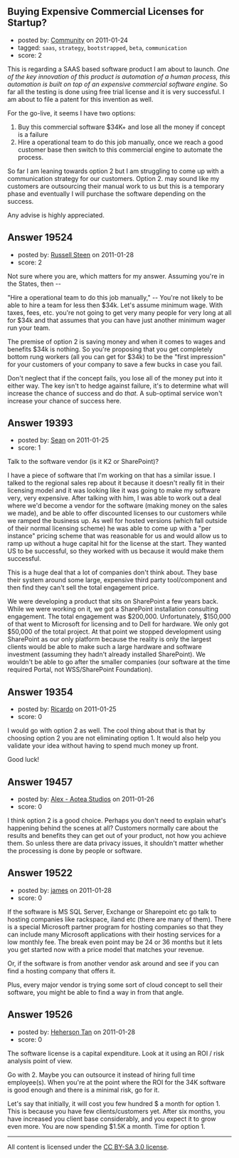 ## Buying Expensive Commercial Licenses for Startup?

- posted by: [Community](https://stackexchange.com/users/-1/-1-community) on 2011-01-24
- tagged: `saas`, `strategy`, `bootstrapped`, `beta`, `communication`
- score: 2

This is regarding a SAAS based software product I am about to launch. *One of the key innovation of this product is automation of a human process, this automation is built on top of an expensive commercial software engine.* So far all the testing is done using free trial license and it is very successful. I am about to file a patent for this invention as well.

For the go-live, it seems I have two options:

1. Buy this commercial software $34K+ and lose all the money if concept is a failure
2. Hire a operational team to do this job manually, once we reach a good customer base then switch to this commercial engine to automate the process. 

So far I am leaning towards option 2 but I am struggling to come up with a communication strategy for our customers. Option 2. may sound like my customers are outsourcing their manual work to us but this is a temporary phase and eventually I will purchase the software depending on the success. 

Any advise is highly appreciated.


## Answer 19524

- posted by: [Russell Steen](https://stackexchange.com/users/-1/6826-russell-steen) on 2011-01-28
- score: 2

Not sure where you are, which matters for my answer.  Assuming you're in the States, then --

"Hire a operational team to do this job manually," -- You're not likely to be able to hire a team for less then $34k.  Let's assume minimum wage.  With taxes, fees, etc. you're not going to get very many people for very long at all for $34k and that assumes that you can have just another minimum wager run your team.

The premise of option 2 is saving money and when it comes to wages and benefits $34k is nothing.  So you're proposing that you get completely bottom rung workers (all you can get for $34k) to be the "first impression" for your customers of your company to save a few bucks in case you fail.  

Don't neglect that if the concept fails, you lose all of the money put into it either way.  The key isn't to hedge against failure, it's to determine what will increase the chance of success and do *that*.  A sub-optimal service won't increase your chance of success here.


## Answer 19393

- posted by: [Sean](https://stackexchange.com/users/-1/6610-sean) on 2011-01-25
- score: 1

Talk to the software vendor (is it K2 or SharePoint)?

I have a piece of software that I'm working on that has a similar issue.  I talked to the regional sales rep about it because it doesn't really fit in their licensing model and it was looking like it was going to make my software very, very expensive.  After talking with him, I was able to work out a deal where we'd become a vendor for the software (making money on the sales we made), and be able to offer discounted licenses to our customers while we ramped the business up.  As well for hosted versions (which fall outside of their normal licensing scheme) he was able to come up with a "per instance" pricing scheme that was reasonable for us and would allow us to ramp up without a huge capital hit for the license at the start.  They wanted US to be successful, so they worked with us because it would make them successful.

This is a huge deal that a lot of companies don't think about.  They base their system around some large, expensive third party tool/component and then find they can't sell the total engagement price.

We were developing a product that sits on SharePoint a few years back.  While we were working on it, we got a SharePoint installation consulting engagement.  The total engagement was $200,000.  Unfortunately, $150,000 of that went to Microsoft for licensing and to Dell for hardware.  We only got $50,000 of the total project.  At that point we stopped development using SharePoint as our only platform because the reality is only the largest clients would be able to make such a large hardware and software investment (assuming they hadn't already installed SharePoint).  We wouldn't be able to go after the smaller companies (our software at the time required Portal, not WSS/SharePoint Foundation).


## Answer 19354

- posted by: [Ricardo](https://stackexchange.com/users/-1/42-ricardo) on 2011-01-25
- score: 0

I would go with option 2 as well. The cool thing about that is that by choosing option 2 you are not eliminating option 1. It would also help you validate your idea without having to spend much money up front.

Good luck!


## Answer 19457

- posted by: [Alex - Aotea Studios](https://stackexchange.com/users/-1/1744-alex-aotea-studios) on 2011-01-26
- score: 0

I think option 2 is a good choice. Perhaps you don't need to explain what's happening behind the scenes at all? Customers normally care about the results and benefits they can get out of your product, not how you achieve them. So unless there are data privacy issues, it shouldn't matter whether the processing is done by people or software. 


## Answer 19522

- posted by: [james](https://stackexchange.com/users/-1/5800-james) on 2011-01-28
- score: 0

If the software is MS SQL Server, Exchange or Sharepoint etc go talk to hosting companies like rackspace, iland etc (there are many of them). There is a special Microsoft partner program for hosting companies so that they can include many Microsoft applications with their hosting services for a low monthly fee. The break even point may be 24 or 36 months but it lets you get started now with a price model that matches your revenue. 

Or, if the software is from another vendor ask around and see if you can find a hosting company that offers it. 

Plus, every major vendor is trying some sort of cloud concept to sell their software, you might be able to find a way in from  that angle.


## Answer 19526

- posted by: [Heherson Tan](https://stackexchange.com/users/-1/3949-heherson-tan) on 2011-01-28
- score: 0

The software license is a capital expenditure. Look at it using an ROI / risk analysis point of view.

Go with 2. Maybe you can outsource it instead of hiring full time employee(s). When you're at the point where the ROI for the 34K software is good enough and there is a minimal risk, go for it.

Let's say that initially, it will cost you few hundred $ a month for option 1. This is because you have few clients/customers yet. After six months, you have increased you client base considerably, and you expect it to grow even more. You are now spending $1.5K a month. Time for option 1.



---

All content is licensed under the [CC BY-SA 3.0 license](https://creativecommons.org/licenses/by-sa/3.0/).
